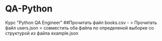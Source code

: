 # QA-Python 
Курс "Python QA Engineer"
##Прочитать файл books.csv - > Прочитать файл users.json = совместить оба файла по определеной выборке со структурой из файла example.json
